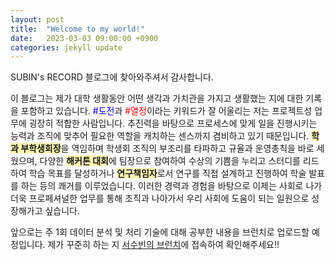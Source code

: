 ```yaml
---
layout: post
title:  "Welcome to my world!"
date:   2023-03-03 09:00:00 +0900
categories: jekyll update
---
```


SUBIN's RECORD 블로그에 찾아와주셔서 감사합니다. 

이 블로그는 제가 대학 생활동안 어떤 생각과 가치관을 가지고 생활했는 지에 대한 기록을 포함하고 있습니다. <span style="color:#0000FF">#도전</span>과 <span style="color:red">#열정</span>이라는 키워드가 잘 어울리는 저는 프로젝트성 업무에 굉장히 적합한 사람입니다. 추진력을 바탕으로 프로세스에 맞게 일을 진행시키는 능력과 조직에 맞추어 필요한 역할을 캐치하는 센스까지 겸비하고 있기 때문입니다. <span style='background-color:#fff5b1'>**학과 부학생회장**</span>을 역임하며 학생회 조직의 부조리를 타파하고 규율과 운영총칙을 바로 세웠으며, 다양한 <span style='background-color:#fff5b1'>**해커톤 대회**</span>에 팀장으로 참여하여 수상의 기쁨을 누리고 스터디를 리드하여 학습 목표를 달성하거나 <span style='background-color:#fff5b1'>**연구책임자**</span>로서 연구를 직접 설계하고 진행하여 학술 발표를 하는 등의 쾌거를 이루었습니다. 이러한 경력과 경험을 바탕으로 이제는 사회로 나가 더욱 프로페셔널한 업무를 통해 조직과 나아가서 우리 사회에 도움이 되는 일원으로 성장해가고 싶습니다. 




앞으로는 주 1회 데이터 분석 및 처리 기술에 대해 공부한 내용을 브런치로 업로드할 예정입니다. 제가 꾸준히 하는 지 [서수빈의 브런치][brunch-link]에 접속하여 확인해주세요!! 


[brunch-link]: https://brunch.co.kr/@41335ea0893f4c5 


